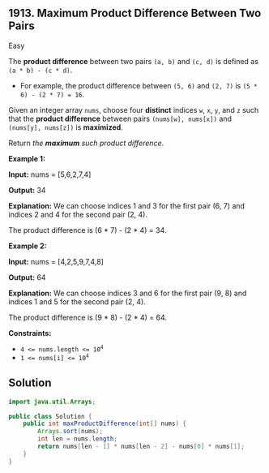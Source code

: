 ## 1913\. Maximum Product Difference Between Two Pairs

Easy

The **product difference** between two pairs `(a, b)` and `(c, d)` is defined as `(a * b) - (c * d)`.

*   For example, the product difference between `(5, 6)` and `(2, 7)` is `(5 * 6) - (2 * 7) = 16`.

Given an integer array `nums`, choose four **distinct** indices `w`, `x`, `y`, and `z` such that the **product difference** between pairs `(nums[w], nums[x])` and `(nums[y], nums[z])` is **maximized**.

Return _the **maximum** such product difference_.

**Example 1:**

**Input:** nums = [5,6,2,7,4]

**Output:** 34

**Explanation:** We can choose indices 1 and 3 for the first pair (6, 7) and indices 2 and 4 for the second pair (2, 4).

The product difference is (6 \* 7) - (2 \* 4) = 34. 

**Example 2:**

**Input:** nums = [4,2,5,9,7,4,8]

**Output:** 64

**Explanation:** We can choose indices 3 and 6 for the first pair (9, 8) and indices 1 and 5 for the second pair (2, 4).

The product difference is (9 \* 8) - (2 \* 4) = 64. 

**Constraints:**

*   <code>4 <= nums.length <= 10<sup>4</sup></code>
*   <code>1 <= nums[i] <= 10<sup>4</sup></code>

## Solution

```java
import java.util.Arrays;

public class Solution {
    public int maxProductDifference(int[] nums) {
        Arrays.sort(nums);
        int len = nums.length;
        return nums[len - 1] * nums[len - 2] - nums[0] * nums[1];
    }
}
```